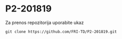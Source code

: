 # P2-201819

Za prenos repozitorija uporabite ukaz

  ```
  git clone https://github.com/FRI-TD/P2-201819.git
  ```

